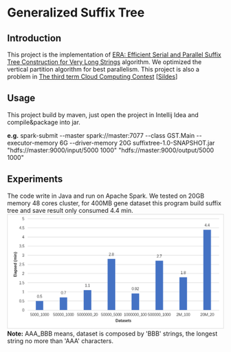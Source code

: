 # Generalized Suffix Tree
## Introduction
This project is the implementation of [ERA: Efficient Serial and Parallel Suffix Tree Construction for Very Long Strings](http://www.vldb.org/pvldb/vol5/p049_essammansour_vldb2012.pdf) algorithm.
We optimized the vertical partition algorithm for best parallelism.
This project is also a problem in [The third term Cloud Computing Contest](https://cloud.seu.edu.cn/contest/)
[[Sildes](https://github.com/pwrliang/GeneralizedSuffixTree/raw/master/docs/slides.pptx)]
## Usage
This project build by maven, just open the project in Intellij Idea and compile&package into jar.
 
**e.g.** spark-submit --master spark://master:7077 --class GST.Main --executor-memory 6G --driver-memory 20G suffixtree-1.0-SNAPSHOT.jar "hdfs://master:9000/input/5000 1000" "hdfs://master:9000/output/5000 1000"

## Experiments
The code write in Java and run on Apache Spark. We tested on 20GB memory 48 cores cluster, for 400MB gene dataset this program build suffix tree and save result only consumed 4.4 min. 
<img src="https://raw.githubusercontent.com/pwrliang/GeneralizedSuffixTree/master/docs/fig.png" alt="" /><br />
**Note:**
AAA_BBB means, dataset is composed by 'BBB' strings, the longest string no more than 'AAA' characters.
